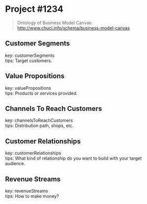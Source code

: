 # Project #1234
> Ontology of Business Model Canvas: http://www.chuci.info/schema/business-model-canvas

## Customer Segments
key: customerSegments  
tips: Target customers.  

## Value Propositions
key: valuePropositions  
tips: Products or services provided.  

## Channels To Reach Customers
key: channelsToReachCustomers  
tips: Distribution path, shops, etc.  

## Customer Relationships
key: customerRelationships  
tips: What kind of relationship do you want to build with your target audience.  

## Revenue Streams
key: revenueStreams  
tips: How to make money?  
